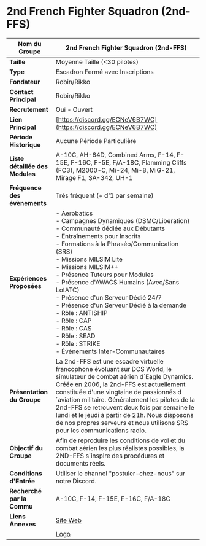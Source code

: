 # 2nd French Fighter Squadron (2nd-FFS)

| **Nom du Groupe**     | 2nd French Fighter Squadron (2nd-FFS)                                                                                               |
|-----------------------|------------------------------------------------------------------------------------------------------------------------|
| **Taille**            | Moyenne Taille (<30 pilotes)                                                                                          |
| **Type**              | Escadron Fermé avec Inscriptions                                                                                      |
| **Fondateur**         | Robin/Rikko                                                                                                            |
| **Contact Principal** | Robin/Rikko                                                                                                            |
| **Recrutement**       | Oui - Ouvert                                                                                                          |
| **Lien Principal**    | [https://discord.gg/ECNeV6B7WC](https://discord.gg/ECNeV6B7WC)                                                        |
| **Période Historique**| Aucune Période Particulière                                                                                           |
| **Liste détaillée des Modules** | A-10C, AH-64D, Combined Arms, F-14, F-15E, F-16C, F-5E, F/A-18C, Flamming Cliffs (FC3), M2000-C, Mi-24, Mi-8, MiG-21, Mirage F1, SA-342, UH-1 |
| **Fréquence des évènements** | Très fréquent (+ d'1 par semaine)                                                                                    |
| **Expériences Proposées** | - Aerobatics<br/>- Campagnes Dynamiques (DSMC/Liberation)<br/>- Communauté dédiée aux Débutants<br/>- Entraînements pour Inscrits<br/>- Formations à la Phraséo/Communication (SRS)<br/>- Missions MILSIM Lite<br/>- Missions MILSIM++<br/>- Présence Tuteurs pour Modules<br/>- Présence d'AWACS Humains (Avec/Sans LotATC)<br/>- Présence d'un Serveur Dédié 24/7<br/>- Présence d'un Serveur Dédié à la demande<br/>- Rôle : ANTISHIP<br/>- Rôle : CAP<br/>- Rôle : CAS<br/>- Rôle : SEAD<br/>- Rôle : STRIKE<br/>- Événements Inter-Communautaires |
| **Présentation du Groupe** | La 2nd-FFS est une escadre virtuelle francophone évoluant sur DCS World, le simulateur de combat aérien d´Eagle Dynamics. Créée en 2006, la 2nd-FFS est actuellement constituée d'une vingtaine de passionnés d´aviation militaire. Généralement les pilotes de la 2nd-FFS se retrouvent deux fois par semaine le lundi et le jeudi à partir de 21h. Nous disposons de nos propres serveurs et nous utilisons SRS pour les communications radio. |
| **Objectif du Groupe** | Afin de reproduire les conditions de vol et du combat aérien les plus réalistes possibles, la 2ND-FFS s´inspire des procédures et documents réels. |
| **Conditions d'Entrée** | Utiliser le channel "postuler-chez-nous" sur notre Discord.                                                              |
| **Recherché par la Commu** | A-10C, F-14, F-15E, F-16C, F/A-18C                                                                                   |
| **Liens Annexes**     | [Site Web](http://2nd-ffs.fr/)                                                                                       |
|                       | [Logo](https://prod-fillout-oregon-s3.s3.us-west-2.amazonaws.com/orgid-44212/flowpublicid-nhX7NPcktCus/fa25eb48-463a-496c-98a2-0d508c7eb888-lZR4Yaxi1VSmIVVndWtUIcOp5mgvQChiXZGU34E3x9c6eCOfkyDpr9L3ET0RDiK7PzuNJFMVYryxMFBCTnkujTntSSp1KzKA4zV/2ndFFS_logo_vectorisA.png) |
